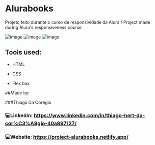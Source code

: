 # Alurabooks

Projeto feito durante o curso de responsividade da Alura / Project made during Alura's responsiveness course

![image](https://user-images.githubusercontent.com/124211397/228094411-1e30ab99-fb9c-4a03-a51d-9cd3caa83558.png)
![image](https://user-images.githubusercontent.com/124211397/228095068-822aea11-6330-4bc0-b0df-5d54c631f0c4.png)
![image](https://user-images.githubusercontent.com/124211397/228094937-1403875d-2205-46dc-9424-9e091b770680.png)

## Tools used:

* HTML

* CSS

* Flex box


##Made by:

###Thiago Da Coregio

### :computer:Linkedin: https://www.linkedin.com/in/thiago-hert-da-cor%C3%A9gio-40a897127/

### :computer:Website: https://project-alurabooks.netlify.app/
